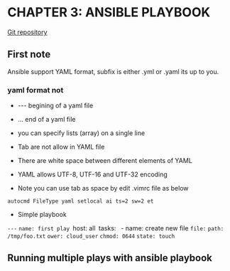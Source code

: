 # CHAPTER 3: ANSIBLE PLAYBOOK

[Git repository](https://github.com/kabary/rhce8?ref=linuxhandbook.com)

## First note
Ansible support YAML format, subfix is either .yml or .yaml its up to you.

### yaml format not

- --- begining of a yaml file
- ... end of a yaml file
- you can specify lists (array) on a single line
- Tab are not allow in YAML file
- There are white space between different elements of YAML
- YAML allows UTF-8, UTF-16 and UTF-32 encoding

- Note
you can use tab as space by edit .vimrc  file as below

`autocmd FileType yaml setlocal ai ts=2 sw=2 et`

- Simple playbook

`---`
`name: first play
`host: all`
`tasks:`
`  - name: create new file
     `file:`
	   `path: /tmp/foo.txt`
	   `ower: cloud_user`
	   `chmod: 0644`
	   `state: touch`

## Running multiple plays with ansible playbook
	   